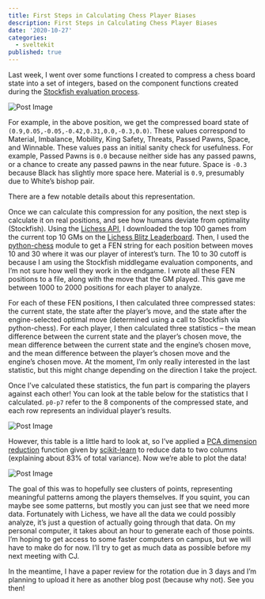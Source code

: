 ```yaml
---
title: First Steps in Calculating Chess Player Biases
description: First Steps in Calculating Chess Player Biases
date: '2020-10-27'
categories:
  - sveltekit
published: true
---
```


Last week, I went over some functions I created to compress a chess board state into a set of integers, based on the component functions created during the [Stockfish evaluation process](https://hxim.github.io/Stockfish-Evaluation-Guide/).

![Post Image](https://saumikn.com/wp-content/uploads/2020/10/chess-position-1.png)

For example, in the above position, we get the compressed board state of `(0.9,0.05,-0.05,-0.42,0.31,0.0,-0.3,0.0)`. These values correspond to Material, Imbalance, Mobility, King Safety, Threats, Passed Pawns, Space, and Winnable. These values pass an initial sanity check for usefulness. For example, Passed Pawns is `0.0` because neither side has any passed pawns, or a chance to create any passed pawns in the near future. Space is `-0.3` because Black has slightly more space here. Material is `0.9`, presumably due to White’s bishop pair.

There are a few notable details about this representation.

Once we can calculate this compression for any position, the next step is calculate it on real positions, and see how humans deviate from optimality (Stockfish). Using the [Lichess API](https://lichess.org/api#operation/apiGamesUser), I downloaded the top 100 games from the current top 10 GMs on the [Lichess Blitz Leaderboard](https://lichess.org/player/top/200/blitz). Then, I used the [python-chess](https://python-chess.readthedocs.io/en/latest/index.html) module to get a FEN string for each position between moves 10 and 30 where it was our player of interest’s turn. The 10 to 30 cutoff is because I am using the Stockfish middlegame evaluation components, and I’m not sure how well they work in the endgame. I wrote all these FEN positions to a file, along with the move that the GM played. This gave me between 1000 to 2000 positions for each player to analyze.

For each of these FEN positions, I then calculated three compressed states: the current state, the state after the player’s move, and the state after the engine-selected optimal move (determined using a call to Stockfish via python-chess). For each player, I then calculated three statistics – the mean difference between the current state and the player’s chosen move, the mean difference between the current state and the engine’s chosen move, and the mean difference between the player’s chosen move and the engine’s chosen move. At the moment, I’m only really interested in the last statistic, but this might change depending on the direction I take the project.

Once I’ve calculated these statistics, the fun part is comparing the players against each other! You can look at the table below for the statistics that I calculated. `p0-p7` refer to the 8 components of the compressed state, and each row represents an individual player’s results.

![Post Image](https://saumikn.com/wp-content/uploads/2020/10/player-bias.png)

However, this table is a little hard to look at, so I’ve applied a [PCA dimension reduction](https://en.wikipedia.org/wiki/Dimensionality_reduction#Principal_component_analysis_(PCA)) function given by [scikit-learn](https://scikit-learn.org/stable/modules/generated/sklearn.decomposition.PCA.html) to reduce data to two columns (explaining about 83% of total variance). Now we’re able to plot the data!

![Post Image](https://saumikn.com/wp-content/uploads/2020/10/player-bias-plot.png)

The goal of this was to hopefully see clusters of points, representing meaningful patterns among the players themselves. If you squint, you can maybe see some patterns, but mostly you can just see that we need more data. Fortunately with Lichess, we have all the data we could possibly analyze, it’s just a question of actually going through that data. On my personal computer, it takes about an hour to generate each of those points. I’m hoping to get access to some faster computers on campus, but we will have to make do for now. I’ll try to get as much data as possible before my next meeting with CJ.

In the meantime, I have a paper review for the rotation due in 3 days and I’m planning to upload it here as another blog post (because why not). See you then!

